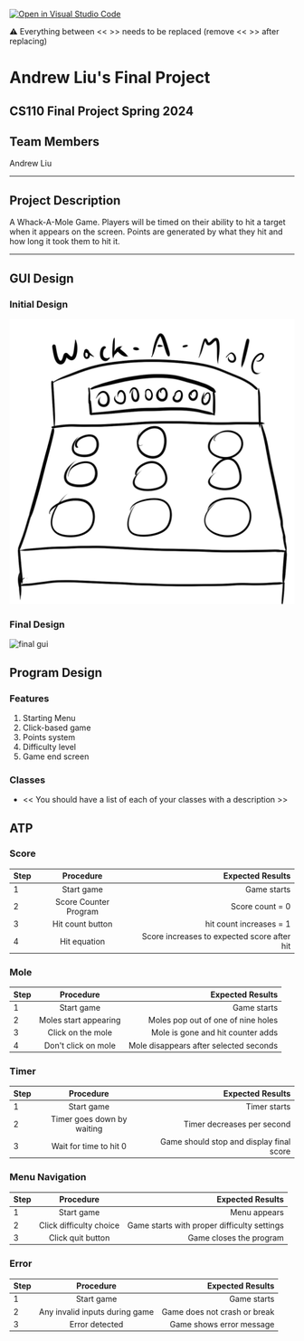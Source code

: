 [![Open in Visual Studio Code](https://classroom.github.com/assets/open-in-vscode-718a45dd9cf7e7f842a935f5ebbe5719a5e09af4491e668f4dbf3b35d5cca122.svg)](https://classroom.github.com/online_ide?assignment_repo_id=14588429&assignment_repo_type=AssignmentRepo)

:warning: Everything between << >> needs to be replaced (remove << >> after replacing)

# Andrew Liu's Final Project
## CS110 Final Project  Spring 2024

## Team Members

Andrew Liu

***

## Project Description

A Whack-A-Mole Game. Players will be timed on their ability to hit a target when it appears on the screen. Points are generated by what they hit and how long it took them to hit it.

***    

## GUI Design

### Initial Design

![initial gui](assets/Initial_draft.jpg)

### Final Design

![final gui](assets/finalgui.jpg)

## Program Design

### Features

1. Starting Menu
2. Click-based game
3. Points system
4. Difficulty level
5. Game end screen

### Classes

- << You should have a list of each of your classes with a description >>

## ATP
### Score
| Step                 |Procedure             |Expected Results                   |
|----------------------|:--------------------:|----------------------------------:|
|  1                   | Start game           | Game starts     |
|  2                   | Score Counter Program  |Score count = 0  |
|  3                   | Hit count button   | hit count increases = 1      |
|  4                   | Hit equation   | Score increases to expected score after hit|
### Mole
| Step                 |Procedure             |Expected Results                   |
|----------------------|:--------------------:|----------------------------------:|
|  1                   | Start game           | Game starts |
|  2                   | Moles start appearing   | Moles pop out of one of nine holes   |
|  3                   | Click on the mole  | Mole is gone and hit counter adds|
|  4                   | Don't click on mole | Mole disappears after selected seconds |
### Timer
| Step                 |Procedure             |Expected Results                   |
|----------------------|:--------------------:|----------------------------------:|
|  1                   | Start game           | Timer starts    |
|  2                   | Timer goes down by waiting  | Timer decreases per second  |
|  3                   | Wait for time to hit 0 | Game should stop and display final score|
### Menu Navigation
| Step                 |Procedure             |Expected Results                   |
|----------------------|:--------------------:|----------------------------------:|
|  1                   | Start game           | Menu appears    |
|  2                   | Click difficulty choice | Game starts with proper difficulty settings  |
|  3                   | Click quit button       | Game closes the program|
### Error
| Step                 |Procedure             |Expected Results                   |
|----------------------|:--------------------:|----------------------------------:|
|  1                   | Start game           | Game starts   |
|  2                   | Any invalid inputs during game | Game does not crash or break  |
|  3                   | Error detected      | Game shows error message |